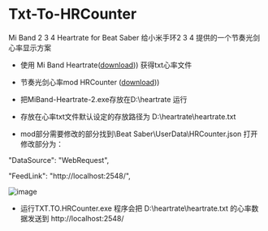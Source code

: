# Txt-To-HRCounter
Mi Band 2 3 4 Heartrate for Beat Saber 
给小米手环2 3 4 提供的一个节奏光剑 心率显示方案


* 使用 Mi Band Heartrate([download](https://github.com/Eryux/miband-heartrate#mi-band-heartrate))) 获得txt心率文件


* 节奏光剑心率mod HRCounter ([download](https://github.com/qe201020335/HRCounter)))
* 把MiBand-Heartrate-2.exe存放在D:\heartrate 运行 
* 存放在心率txt文件默认设定的存放路径为 D:\heartrate\heartrate.txt
  

* mod部分需要修改的部分找到\Beat Saber\UserData\HRCounter.json 打开
  修改部分为：

"DataSource": "WebRequest",

"FeedLink": "http://localhost:2548/",

![image](https://github.com/gujimy/Txt-To-HRCounter/assets/40573598/bdb7ef17-66d4-4d8b-bf0a-fe870c1e9bce)

* 运行TXT.TO.HRCounter.exe 程序会把 D:\heartrate\heartrate.txt 的心率数据发送到 http://localhost:2548/

